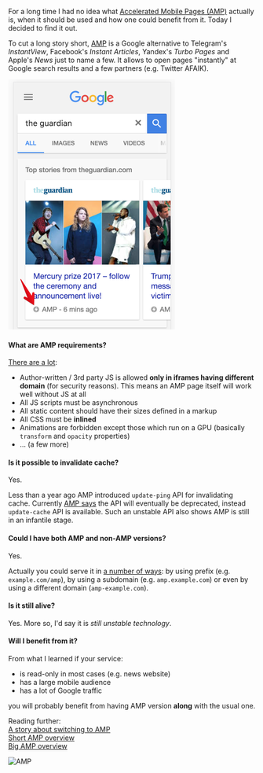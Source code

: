 For a long time I had no idea what [Accelerated Mobile Pages (AMP)][1] actually is, when it should be used and how one could benefit from it. Today I decided to find it out.

To cut a long story short, [AMP][1] is a Google alternative to Telegram's *InstantView*, Facebook's *Instant Articles*, Yandex's *Turbo Pages* and Apple's *News* just to name a few. It allows to open pages "instantly" at Google search results and a few partners (e.g. Twitter AFAIK).

![AMP](./amp.png)


#### What are AMP requirements?

[There are a lot][2]:

- Author-written / 3rd party JS is allowed **only in iframes having different domain** (for security reasons). This means an AMP page itself will work well without JS at all
- All JS scripts must be asynchronous
- All static content should have their sizes defined in a markup
- All CSS must be **inlined**
- Animations are forbidden except those which run on a GPU (basically `transform` and `opacity` properties)
- ... (a few more)

#### Is it possible to invalidate cache?

Yes.

Less than a year ago AMP introduced `update-ping` API for invalidating cache. Currently [AMP says][4] the API will eventually be deprecated, instead `update-cache` API is available. Such an unstable API also shows AMP is still in an infantile stage.

#### Could I have both AMP and non-AMP versions?

Yes.

Actually you could serve it in [a number of ways][6]: by using prefix (e.g. `example.com/amp`), by using a subdomain (e.g. `amp.example.com`) or even by using a different domain (`amp-example.com`).

#### Is it still alive?

Yes. More so, I'd say it is *still unstable technology*.

#### Will I benefit from it?

From what I learned if your service:

- is read-only in most cases (e.g. news website)
- has a large mobile audience
- has a lot of Google traffic

you will probably benefit from having AMP version **along** with the usual one.

Reading further:  
[A story about switching to AMP][5]  
[Short AMP overview][8]  
[Big AMP overview][7]

![AMP](./amp.gif)

[1]: https://www.ampproject.org/
[2]: https://www.ampproject.org/learn/about-how/
[3]: https://github.com/ampproject/amphtml/issues/1901
[4]: https://developers.google.com/amp/cache/update-cache
[5]: https://evertpot.com/switching-to-amp-and-back-again/
[6]: http://www.thesempost.com/websites-can-serve-amp-pages-on-subdomain-or-different-domain/
[7]: https://www.copyblogger.com/google-amp/
[8]: https://css-tricks.com/taking-amp-for-a-spin/
